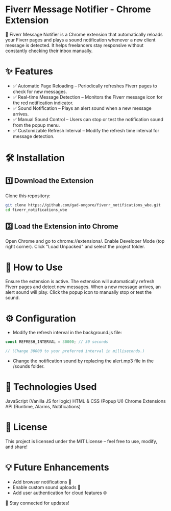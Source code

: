 # Fiverr Message Notifier - Chrome Extension
🚀 Fiverr Message Notifier is a Chrome extension that automatically reloads your Fiverr pages and plays a sound notification whenever a new client message is detected. It helps freelancers stay responsive without constantly checking their inbox manually.

# ✨ Features
- ✅ Automatic Page Reloading – Periodically refreshes Fiverr pages to check for new messages.
- ✅ Real-time Message Detection – Monitors the Fiverr message icon for the red notification indicator.
- ✅ Sound Notification – Plays an alert sound when a new message arrives.
- ✅ Manual Sound Control – Users can stop or test the notification sound from the popup menu.
- ✅ Customizable Refresh Interval – Modify the refresh time interval for message detection.

# 🛠 Installation
## 1️⃣ Download the Extension

Clone this repository:
```bash
git clone https://github.com/gad-ongoro/fiverr_notifications_wbe.git
cd fiverr_notifications_wbe
```
## 2️⃣ Load the Extension into Chrome

Open Chrome and go to chrome://extensions/.
Enable Developer Mode (top right corner).
Click "Load Unpacked" and select the project folder.
# 📌 How to Use
Ensure the extension is active.
The extension will automatically refresh Fiverr pages and detect new messages.
When a new message arrives, an alert sound will play.
Click the popup icon to manually stop or test the sound.
# ⚙️ Configuration
- Modify the refresh interval in the background.js file:

```javascript
const REFRESH_INTERVAL = 30000; // 30 seconds

// (Change 30000 to your preferred interval in milliseconds.)
```

- Change the notification sound by replacing the alert.mp3 file in the /sounds folder.

# 🔧 Technologies Used
JavaScript (Vanilla JS for logic)
HTML & CSS (Popup UI)
Chrome Extensions API (Runtime, Alarms, Notifications)

# 📜 License
This project is licensed under the MIT License – feel free to use, modify, and share!

# 💡 Future Enhancements
- Add browser notifications 🔔
- Enable custom sound uploads 🎵
- Add user authentication for cloud features 🌐

🚀 Stay connected for updates!

